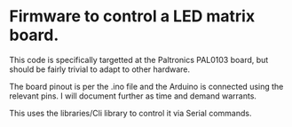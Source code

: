 Firmware to control a LED matrix board.
=======================================

This code is specifically targetted at the Paltronics PAL0103 board,
but should be fairly trivial to adapt to other hardware.

The board pinout is per the .ino file and the Arduino is connected
using the relevant pins. I will document further as time and demand
warrants.

This uses the libraries/Cli library to control it via Serial commands.

